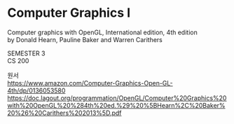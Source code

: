 # Computer Graphics I
Computer graphics with OpenGL, International edition, 4th edition<br>
by Donald Hearn, Pauline Baker and Warren Carithers

SEMESTER 3<br>
CS 200

원서<br>
https://www.amazon.com/Computer-Graphics-Open-GL-4th/dp/0136053580<br>
https://doc.lagout.org/programmation/OpenGL/Computer%20Graphics%20with%20OpenGL%20%284th%20ed.%29%20%5BHearn%2C%20Baker%20%26%20Carithers%202013%5D.pdf
